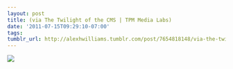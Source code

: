 ```yaml
---
layout: post
title: (via The Twilight of the CMS | TPM Media Labs)
date: '2011-07-15T09:29:10-07:00'
tags: 
tumblr_url: http://alexhwilliams.tumblr.com/post/7654818148/via-the-twilight-of-the-cms-tpm-media-labs
---
```

<img src="http://25.media.tumblr.com/tumblr_lodv4mdVbU1qz5a5ao1_75sq.gif"/>
